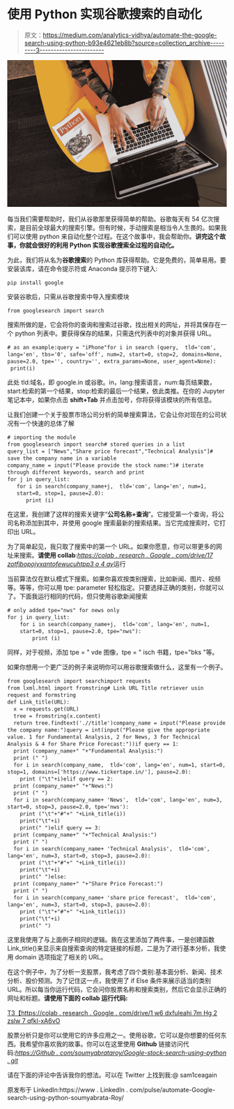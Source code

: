 # 使用 Python 实现谷歌搜索的自动化

> 原文：<https://medium.com/analytics-vidhya/automate-the-google-search-using-python-b93e4621eb8b?source=collection_archive---------3----------------------->

![](img/e533938ea61082666c251510d95ee291.png)

每当我们需要帮助时，我们从谷歌那里获得简单的帮助。谷歌每天有 54 亿次搜索，是目前全球最大的搜索引擎。但有时候，手动搜索是相当令人生畏的。如果我们可以使用 python 来自动化整个过程。在这个故事中，我会帮助你。**讲完这个故事，你就会很好的利用 Python 实现谷歌搜索全过程的自动化。**

为此，我们将从名为**谷歌搜索**的 Python 库获得帮助。它是免费的，简单易用。要安装该库，请在命令提示符或 Anaconda 提示符下键入:

```
pip install google
```

安装谷歌后，只需从谷歌搜索中导入搜索模块

```
from googlesearch import search
```

搜索所做的是，它会将你的查询和搜索过谷歌，找出相关的网址，并将其保存在一个 python 列表中。要获得保存的结果，只需迭代列表中的对象并获得 URL。

```
# as an example:query = "iPhone"for i in search (query,  tld='com', lang='en', tbs='0', safe='off', num=2, start=0, stop=2, domains=None, pause=2.0, tpe='', country='', extra_params=None, user_agent=None):
 print(i)
```

此处 tld:域名，即 google.in 或谷歌。in，lang:搜索语言，num:每页结果数，start:检索的第一个结果，stop:检索的最后一个结果，依此类推。在你的 Jupyter 笔记本中，如果你点击 **shift+Tab** 并点击加号，你将获得该模块的所有信息。

让我们创建一个关于股票市场公司分析的简单搜索算法，它会让你对现在的公司状况有一个快速的总体了解

```
# importing the module
from googlesearch import search# stored queries in a list
query_list = ["News","Share price forecast","Technical Analysis"]# save the company name in a variable
company_name = input("Please provide the stock name:")# iterate through different keywords, search and print
for j in query_list:
   for i in search(company_name+j,  tld='com', lang='en', num=1, 
   start=0, stop=1, pause=2.0):
      print (i)
```

在这里，我创建了这样的搜索关键字“**公司名称+查询**”。它接受第一个查询，将公司名称添加到其中，并使用 google 搜索最新的搜索结果。当它完成搜索时，它打印出 URL。

为了简单起见，我只取了搜索中的第一个 URL。如果你愿意，你可以带更多的网址来搜索。**请使用 collab**:[*https://colab . research . Google . com/drive/17 zotfibopojyxantofewucuhtpp3 o 4 ay*](https://colab.research.google.com/drive/17ZOtFIBoPoJYxantOFEWUCUHtpP3O4ay)运行

当前算法仅在默认模式下搜索。如果你喜欢按类别搜索，比如新闻、图片、视频等。等等，你可以用 tpe: parameter 轻松指定。只要选择正确的类别，你就可以了。下面我运行相同的代码，但只使用谷歌新闻搜索

```
# only added tpe="nws" for news only
for j in query_list:
    for i in search(company_name+j,  tld='com', lang='en', num=1,
    start=0, stop=1, pause=2.0, tpe="nws"):
        print (i)
```

同样，对于视频，添加 tpe = " vde 图像，tpe = " isch 书籍，tpe="bks "等。

如果你想用一个更广泛的例子来说明你可以用谷歌搜索做什么，这里有一个例子。

```
from googlesearch import searchimport requests
from lxml.html import fromstring# Link URL Title retriever usin request and formstring
def Link_title(URL):
  x = requests.get(URL)
  tree = fromstring(x.content)
  return tree.findtext('.//title')company_name = input("Please provide the company name:")query = int(input("Please give the appropriate value. 1 for Fundamental Analysis, 2 for News, 3 for Technical Analysis & 4 for Share Price Forecast:"))if query == 1:
  print (company_name+" "+"Fundamental Analysis:")
  print (" ")
  for i in search(company_name,  tld='com', lang='en', num=1, start=0, stop=1, domains=['https://www.tickertape.in/'], pause=2.0):
    print ("\t"+i)elif query == 2:
  print (company_name+" "+"News:")
  print (" ")
  for i in search(company_name+ 'News',  tld='com', lang='en', num=3, start=0, stop=3, pause=2.0, tpe='nws'):
    print ("\t"+"#"+" "+Link_title(i))
    print("\t"+i)
    print(" ")elif query == 3:
  print (company_name+" "+"Technical Analysis:")
  print (" ")
  for i in search(company_name+ 'Technical Analysis',  tld='com', lang='en', num=3, start=0, stop=3, pause=2.0):
    print ("\t"+"#"+" "+Link_title(i))
    print("\t"+i)
    print(" ")else:
  print (company_name+" "+"Share Price Forecast:")
  print (" ")
  for i in search(company_name+ 'share price forecast',  tld='com', lang='en', num=3, start=0, stop=3, pause=2.0):
    print ("\t"+"#"+" "+Link_title(i))
    print("\t"+i)
    print(" ")
```

这里我使用了与上面例子相同的逻辑。我在这里添加了两件事，一是创建函数 Link_title()来显示来自搜索查询的特定链接的标题，二是为了进行基本分析，我使用 domain 选项指定了相关的 URL。

在这个例子中，为了分析一支股票，我考虑了四个类别:基本面分析、新闻、技术分析、股价预测。为了记住这一点，我使用了 if Else 条件来展示适当的类别 URL。所以每当你运行代码，它会问你股票名称和搜索类别，然后它会显示正确的网址和标题。**请使用下面的 collab 运行代码:**

[T3【https://colab . research . Google . com/drive/1 w6 dxfuleahi 7m Hg 2 zslw 7 qfkl-xA6vO](https://colab.research.google.com/drive/1w6dXfUlEahI7M7HG2zSlW7QfkL-xA6vO)

股票分析只是你可以使用它的许多应用之一。使用谷歌，它可以是你想要的任何东西。我希望你喜欢我的故事。你可以在这里使用 **Github** 链接访问代码:[*https://Github . com/soumyabrataroy/Google-stock-search-using-python . git*](https://github.com/soumyabrataroy/Google-stock-search-using-Python.git)

请在下面的评论中告诉我你的想法。可以在 Twitter 上找到我:@ sam1ceagain

原发布于 LinkedIn:https://www . LinkedIn . com/pulse/automate-Google-search-using-python-soumyabrata-Roy/